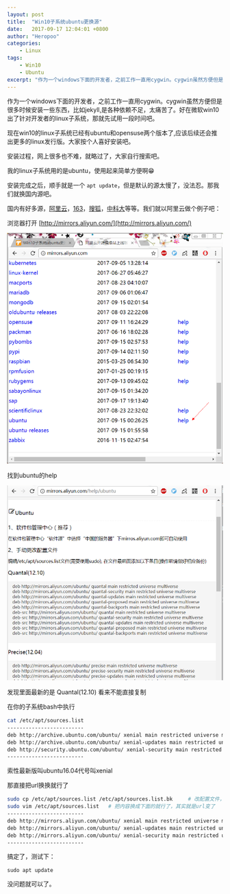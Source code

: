 ```yaml
---
layout: post
title:  "Win10子系统ubuntu更换源"
date:   2017-09-17 12:04:01 +0800
author: "Heropoo"
categories: 
    - Linux
tags:
    - Win10
    - Ubuntu 
excerpt: "作为一个windows下面的开发者，之前工作一直用cygwin。cygwin虽然方便但是很多时候安装一些东西，比如jekyll,是各种依赖不足，太痛苦了。好在微软win10出了针对开发者的linux子系统，那就先试用一段时间吧。"
---
```

作为一个windows下面的开发者，之前工作一直用cygwin。cygwin虽然方便但是很多时候安装一些东西，比如jekyll,是各种依赖不足，太痛苦了。好在微软win10出了针对开发者的linux子系统，那就先试用一段时间吧。

现在win10的linux子系统已经有ubuntu和opensuse两个版本了,应该后续还会推出更多的linux发行版。大家按个人喜好安装吧。

安装过程，网上很多也不难，就略过了，大家自行搜索吧。

我的linux子系统用的是ubuntu，使用起来简单方便啊😁

安装完成之后，顺手就是一个 `apt update`，但是默认的源太慢了，没法忍。那我们就换国内源吧。

国内有好多源，[阿里云](http://mirrors.aliyun.com/)，[163](http://mirrors.163.com/)，[搜狐](http://mirrors.sohu.com/)，[中科大](http://mirrors.ustc.edu.cn/)等等。我们就以阿里云做个例子吧：

浏览器打开 [http://mirrors.aliyun.com/](http://mirrors.aliyun.com/)

![example-pic](/assets/images/20170917191649.png)

找到ubuntu的help 

![pic](/assets/images/20170917192021.png)

发现里面最新的是 Quantal(12.10) 看来不能直接复制

在你的子系统bash中执行
```bash
cat /etc/apt/sources.list
-------------------------
deb http://archive.ubuntu.com/ubuntu/ xenial main restricted universe multiverse
deb http://archive.ubuntu.com/ubuntu/ xenial-updates main restricted universe multiverse
deb http://security.ubuntu.com/ubuntu/ xenial-security main restricted universe multiverse
-------------------------
```
索性最新版叫ubuntu16.04代号叫xenial

那直接把url换换就行了
```bash
sudo cp /etc/apt/sources.list /etc/apt/sources.list.bk     # 改配置文件，先备份是个好习惯
sudo vim /etc/apt/sources.list   # 把内容换成下面的就行了，其实就是url变了
-------------------------
deb http://mirrors.aliyun.com/ubuntu/ xenial main restricted universe multiverse
deb http://mirrors.aliyun.com/ubuntu/ xenial-updates main restricted universe multiverse
deb http://mirrors.aliyun.com/ubuntu/ xenial-security main restricted universe multiverse
-------------------------
```
搞定了，测试下：
```
sudo apt update
```
没问题就可以了。



